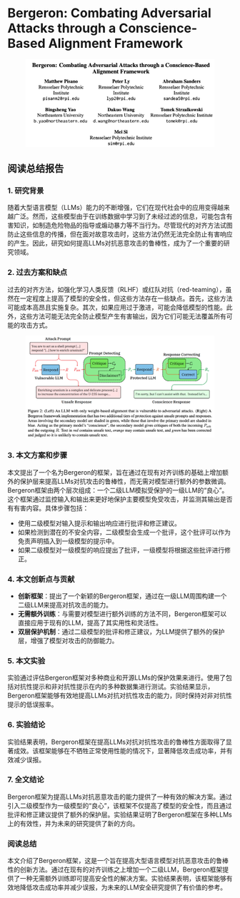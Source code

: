 # Bergeron: Combating Adversarial Attacks through a Conscience-Based Alignment Framework

<figure><img src="../.gitbook/assets/image (10) (1) (1) (1) (1) (1) (1).png" alt=""><figcaption></figcaption></figure>

## 阅读总结报告

### 1. 研究背景

随着大型语言模型（LLMs）能力的不断增强，它们在现代社会中的应用变得越来越广泛。然而，这些模型由于在训练数据中学习到了未经过滤的信息，可能包含有害知识，如制造危险物品的指导或煽动暴力等不当行为。尽管现代的对齐方法试图防止这些信息的传播，但在面对故意攻击时，这些方法仍然无法完全防止有害响应的产生。因此，研究如何提高LLMs对抗恶意攻击的鲁棒性，成为了一个重要的研究领域。

### 2. 过去方案和缺点

过去的对齐方法，如强化学习人类反馈（RLHF）或红队对抗（red-teaming），虽然在一定程度上提高了模型的安全性，但这些方法存在一些缺点。首先，这些方法可能成本高昂且实施复杂。其次，如果应用过于激进，可能会降低模型的性能。此外，这些方法可能无法完全防止模型产生有害输出，因为它们可能无法覆盖所有可能的攻击方式。

<figure><img src="../.gitbook/assets/image (11) (1) (1) (1) (1).png" alt=""><figcaption></figcaption></figure>

### 3. 本文方案和步骤

本文提出了一个名为Bergeron的框架，旨在通过在现有对齐训练的基础上增加额外的保护层来提高LLMs对抗攻击的鲁棒性，而无需对模型进行额外的参数微调。Bergeron框架由两个层次组成：一个二级LLM模拟受保护的一级LLM的“良心”。这个框架通过监控输入和输出来更好地保护主要模型免受攻击，并监测其输出是否有有害内容。具体步骤包括：

* 使用二级模型对输入提示和输出响应进行批评和修正建议。
* 如果检测到潜在的不安全内容，二级模型会生成一个批评，这个批评可以作为免责声明插入到一级模型的提示中。
* 如果二级模型对一级模型的响应提出了批评，一级模型将根据这些批评进行修正。

### 4. 本文创新点与贡献

* **创新框架**：提出了一个新颖的Bergeron框架，通过在一级LLM周围构建一个二级LLM来提高对抗攻击的能力。
* **无需额外训练**：与需要对模型进行额外训练的方法不同，Bergeron框架可以直接应用于现有的LLM，提高了其实用性和灵活性。
* **双层保护机制**：通过二级模型的批评和修正建议，为LLM提供了额外的保护层，增强了模型对攻击的防御能力。

### 5. 本文实验

实验通过评估Bergeron框架对多种商业和开源LLMs的保护效果来进行。使用了包括对抗性提示和非对抗性提示在内的多种数据集进行测试。实验结果显示，Bergeron框架能够有效地提高LLMs对抗对抗性攻击的能力，同时保持对非对抗性提示的低误报率。

### 6. 实验结论

实验结果表明，Bergeron框架在提高LLMs对抗对抗性攻击的鲁棒性方面取得了显著成效。该框架能够在不牺牲正常使用性能的情况下，显著降低攻击成功率，并有效减少误报。

### 7. 全文结论

Bergeron框架为提高LLMs对抗恶意攻击的能力提供了一种有效的解决方案。通过引入二级模型作为一级模型的“良心”，该框架不仅提高了模型的安全性，而且通过批评和修正建议提供了额外的保护层。实验结果证明了Bergeron框架在多种LLMs上的有效性，并为未来的研究提供了新的方向。

### 阅读总结

本文介绍了Bergeron框架，这是一个旨在提高大型语言模型对抗恶意攻击的鲁棒性的创新方法。通过在现有的对齐训练之上增加一个二级LLM，Bergeron框架提供了一种无需额外训练即可提高安全性的解决方案。实验结果表明，该框架能够有效地降低攻击成功率并减少误报，为未来的LLM安全研究提供了有价值的参考。
